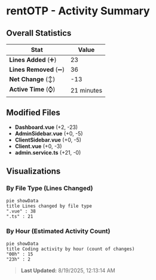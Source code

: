 # rentOTP - Activity Summary 

## Overall Statistics

| Stat                   | Value                                                             |
| ---------------------- | ----------------------------------------------------------------- |
| **Lines Added** (➕)   | 23                                          |
| **Lines Removed** (➖) | 36                                        |
| **Net Change** (↕)    | -13                |
| **Active Time** (⌚)   | 21 minutes |


## Modified Files
- **Dashboard.vue** (+2, -23)
- **AdminSidebar.vue** (+0, -5)
- **ClientSidebar.vue** (+0, -5)
- **Client.vue** (+0, -3)
- **admin.service.ts** (+21, -0)

## Visualizations

### By File Type (Lines Changed)

```mermaid
pie showData
title Lines changed by file type
".vue" : 38
".ts" : 21
```

### By Hour (Estimated Activity Count)

```mermaid
pie showData
title Coding activity by hour (count of changes)
"00h" : 15
"23h" : 2
```


> **Last Updated:** 8/19/2025, 12:13:14 AM